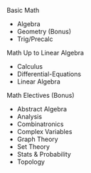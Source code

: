 Basic Math
- Algebra
- Geometry (Bonus)
- Trig/Precalc

Math Up to Linear Algebra
- Calculus
- Differential-Equations
- Linear Algebra

Math Electives (Bonus)
- Abstract Algebra
- Analysis
- Combinatronics
- Complex Variables
- Graph Theory
- Set Theory
- Stats & Probability
- Topology